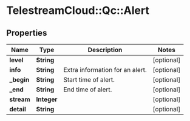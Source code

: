 # TelestreamCloud::Qc::Alert

## Properties
Name | Type | Description | Notes
------------ | ------------- | ------------- | -------------
**level** | **String** |  | [optional] 
**info** | **String** | Extra information for an alert. | [optional] 
**_begin** | **String** | Start time of alert. | [optional] 
**_end** | **String** | End time of alert. | [optional] 
**stream** | **Integer** |  | [optional] 
**detail** | **String** |  | [optional] 


